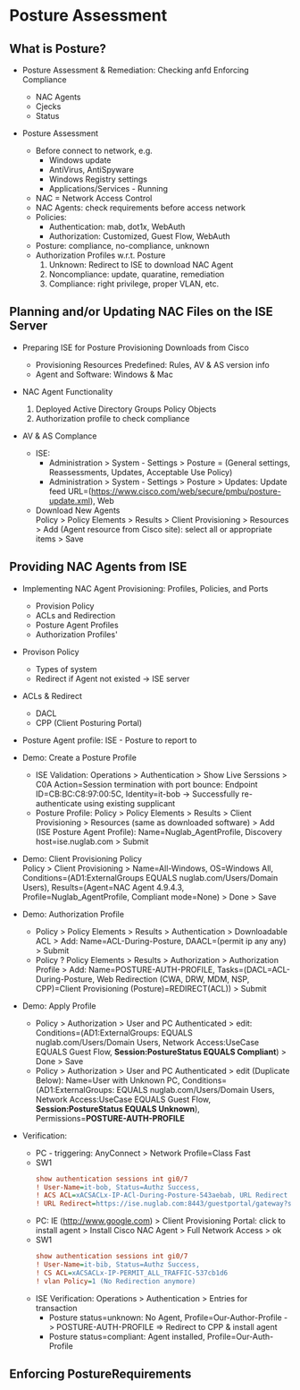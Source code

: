# Posture Assessment

## What is Posture?

+ Posture Assessment & Remediation: Checking anfd Enforcing Compliance
    + NAC Agents
    + Cjecks
    + Status

+ Posture Assessment
    + Before connect to network, e.g.
        + Windows update
        + AntiVirus, AntiSpyware
        + Windows Registry settings
        + Applications/Services - Running
    + NAC = Network Access Control
    + NAC Agents: check requirements before access network
    + Policies: 
        + Authentication: mab, dot1x, WebAuth
        + Authorization: Customized, Guest Flow, WebAuth
    + Posture: compliance, no-compliance, unknown
    + Authorization Profiles w.r.t. Posture
        1. Unknown: Redirect to ISE to download NAC Agent
        2. Noncompliance: update, quaratine, remediation
        3. Compliance: right privilege, proper VLAN, etc.

## Planning and/or Updating NAC Files on the ISE Server

+ Preparing ISE for Posture Provisioning Downloads from Cisco
    + Provisioning Resources Predefined: Rules, AV & AS version info
    + Agent and Software: Windows  & Mac

+ NAC Agent Functionality
    1. Deployed Active Directory Groups Policy Objects
    2. Authorization profile to check compliance

+ AV & AS Complance
    + ISE: 
        + Administration > System - Settings > Posture = (General settings, Reassessments, Updates, Acceptable Use Policy)
        + Administration > System - Settings > Posture > Updates: Update feed URL=(https://www.cisco.com/web/secure/pmbu/posture-update.xml), Web
    + Download New Agents <br/>
        Policy > Policy Elements > Results > Client Provisioning > Resources > Add (Agent resource from Cisco site): select all or appropriate items > Save


## Providing NAC Agents from ISE

+ Implementing NAC Agent Provisioning: Profiles, Policies, and Ports
    + Provision Policy
    + ACLs and Redirection
    + Posture Agent Profiles
    + Authorization Profiles'

+ Provison Policy
    + Types of system
    + Redirect if Agent not existed -> ISE server

+ ACLs & Redirect
    + DACL
    + CPP (Client Posturing Portal)

+ Posture Agent profile: ISE - Posture to report to

+ Demo: Create a Posture Profile
    + ISE Validation: Operations > Authentication > Show Live Serssions > C0A Action=Session termination with port bounce: Endpoint ID=CB:BC:C8:97:00:5C, Identity=it-bob -> Successfully re-authenticate using existing supplicant
    + Posture Profile: Policy > Policy Elements > Results > Client Provisioning > Resources (same as downloaded software) > Add (ISE Posture Agent Profile): Name=Nuglab_AgentProfile, Discovery host=ise.nuglab.com > Submit

+ Demo: Client Provisioning Policy <br/>
    Policy > Client Provisioning > Name=All-Windows, OS=Windows All, Conditions=(AD1:ExternalGroups EQUALS nuglab.com/Users/Domain Users), Results=(Agent=NAC Agent 4.9.4.3, Profile=Nuglab_AgentProfile, Compliant mode=None) > Done > Save

+ Demo: Authorization Profile
    + Policy > Policy Elements > Results > Authentication > Downloadable ACL > Add: Name=ACL-During-Posture, DAACL=(permit ip any any) > Submit
    + Policy ? Policy Elements > Results > Authorization > Authorization Profile > Add: Name=POSTURE-AUTH-PROFILE, Tasks=(DACL=ACL-During-Posture, Web Redirection (CWA, DRW, MDM, NSP, CPP)=Client Provisioning (Posture)=REDIRECT(ACL)) > Submit

+ Demo: Apply Profile
    + Policy > Authorization > User and PC Authenticated > edit: Conditions=(AD1:ExternalGroups: EQUALS nuglab.com/Users/Domain Users, Network Access:UseCase EQUALS Guest Flow, __Session:PostureStatus EQUALS Compliant__) > Done > Save
    + Policy > Authorization > User and PC Authenticated > edit (Duplicate Below): Name=User with Unknown PC, Conditions=(AD1:ExternalGroups: EQUALS nuglab.com/Users/Domain Users, Network Access:UseCase EQUALS Guest Flow, __Session:PostureStatus EQUALS Unknown__), Permissions=__POSTURE-AUTH-PROFILE__

+ Verification:
    + PC - triggering: AnyConnect > Network Profile=Class Fast 
    + SW1
        ```cfg
        show authentication sessions int gi0/7
        ! User-Name=it-bob, Status=Authz Success, 
        ! ACS ACL=xACSACLx-IP-ACl-During-Posture-543aebab, URL Redirect ACL=REDIRECT
        ! URL Redirect=https://ise.nuglab.com:8443/guestportal/gateway?sessionId=010203040000000170065EFD8&action=cpp
        ```
    + PC: IE (http://www.google.com) >  Client Provisioning Portal: click to install agent > Install Cisco NAC Agent > Full Network Access > ok
    + SW1
        ```cfg
        show authentication sessions int gi0/7
        ! User-Name=it-bib, Status=Authz Success, 
        ! CS ACL=xACSACLx-IP-PERMIT_ALL_TRAFFIC-537cb1d6
        ! vlan Policy=1 (No Redirection anymore)
        ```
    + ISE Verification: Operations > Authentication > Entries for transaction
        + Posture status=unknown: No Agent, Profile=Our-Author-Profile -> POSTURE-AUTH-PROFILE => Redirect to CPP & install agent
        + Posture status=compliant: Agent installed, Profile=Our-Auth-Profile


## Enforcing PostureRequirements


